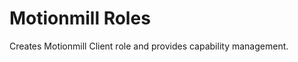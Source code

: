 Motionmill Roles
================

Creates Motionmill Client role and provides capability management.
